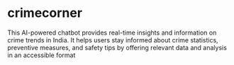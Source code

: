 # crimecorner
This AI-powered chatbot provides real-time insights and information on crime trends in India. It helps users stay informed about crime statistics, preventive measures, and safety tips by offering relevant data and analysis in an accessible format
